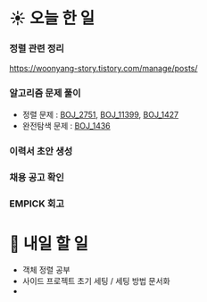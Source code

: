 # ☀️ 오늘 한 일

### 정렬 관련 정리
https://woonyang-story.tistory.com/manage/posts/

### 알고리즘 문제 풀이
- 정렬 문제 : [BOJ_2751](https://www.acmicpc.net/problem/2751), [BOJ_11399](https://www.acmicpc.net/problem/11399), [BOJ_1427](https://www.acmicpc.net/problem/1427)
- 완전탐색 문제 : [BOJ_1436](https://www.acmicpc.net/problem/1436)

### 이력서 초안 생성

### 채용 공고 확인

### EMPICK 회고


# 🚩 내일 할 일
- 객체 정렬 공부
- 사이드 프로젝트 초기 세팅 / 세팅 방법 문서화
- 
